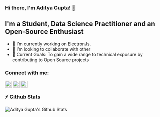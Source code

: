 ### Hi there, I'm Aditya Gupta! 👋

## I'm a Student, Data Science Practitioner and an Open-Source Enthusiast

- 🔭 I’m currently working on ElectronJs.
- 👯 I’m looking to collaborate with other 
- 🥅 Current Goals: To gain a wide range to technical exposure by contributing to Open Source projects

### Connect with me:


[<img align="left" alt="Aditya Gupta | LinkedIn" width="22px" src="https://cdn.jsdelivr.net/npm/simple-icons@v3/icons/linkedin.svg" />][linkedin]
[<img align="left" alt="Aditya Gupta | Twitter" width="22px" src="https://cdn.jsdelivr.net/npm/simple-icons@v3/icons/twitter.svg" />][twitter]
[<img align="left" alt="Aditya Gupta | Gmail" width="22px" src="https://cdn.jsdelivr.net/npm/simple-icons@v3/icons/gmail.svg" />][gmail]

<br />

### :zap: Github Stats
<p>
  <img align="left" alt="Aditya Gupta's Github Stats" src="https://github-readme-stats.codestackr.vercel.app/api?username=Aditya-Gupta1&show_icons=true&hide_border=true" />
</p>


[linkedin]: https://www.linkedin.com/in/aditya-gupta008
[twitter]: https://www.twitter.com/itsadityagupta
[gmail]: mailto:guptaaditya008@gmail.com
